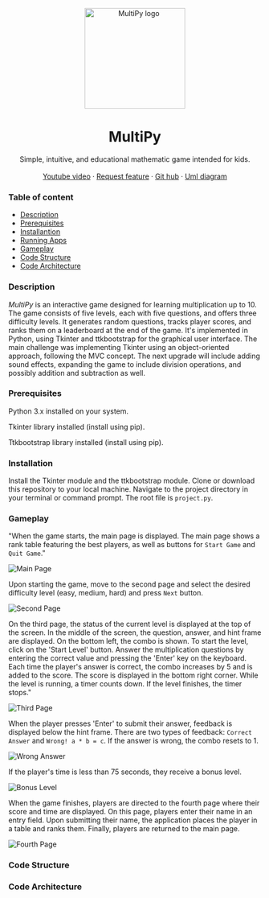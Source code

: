 <p align="center" dir="auto">
  <a>
    <img src="/resources/MultiPy.png" alt="MultiPy logo" width="200" height="200"  style="max-width: 100%;">
  </a>
</p>
<h1 align="center" tabindex="-1" dir="auto"><a class="anchor" aria-hidden="true"></a>MultiPy</h1>


<p align="center" dir="auto">
  Simple, intuitive, and educational mathematic game intended for kids.
  <br>
  <br>
  <a href="">Youtube video</a>
  ·
  <a href="requirements.txt">Request feature</a>
  ·
  <a href="https://github.com/mando984/MultiPy.git" rel="nofollow">Git hub</a>
  ·
  <a href="/resources/uml_diagram_MultiPy.pdf" rel="nofollow">Uml diagram</a>
</p>


### Table of content
* [Description](#description)
* [Prerequisites](#prerequest)
* [Installantion](#installation)
* [Running Apps](#running-apps)
* [Gameplay](#gameplay)
* [Code Structure](#code-structure)
* [Code Architecture](#code-architecture)


### Description

*MultiPy* is an interactive game designed for learning multiplication up to 10. The game consists of five levels, each with five questions, and offers three difficulty levels. It generates random questions, tracks player scores, and ranks them on a leaderboard at the end of the game. 
It's implemented in Python, using Tkinter and ttkbootstrap for the graphical user interface.
The main challenge was implementing Tkinter using an object-oriented approach, following the MVC concept. 
The next upgrade will include adding sound effects, expanding the game to include division operations, and possibly addition and subtraction as well.

### Prerequisites
Python 3.x installed on your system.

Tkinter library installed (install using pip).

Ttkbootstrap library installed (install using pip).

### Installation
Install the Tkinter module and the ttkbootstrap module.
Clone or download this repository to your local machine.
Navigate to the project directory in your terminal or command prompt.
The root file is `project.py`.

### Gameplay
"When the game starts, the main page is displayed. The main page shows a rank table featuring the best players, as well as buttons for `Start Game` and `Quit Game`."


![Main Page](resources/main_page_screenshot.png)


Upon starting the game, move to the second page and select the desired difficulty level (easy, medium, hard) and press `Next` button.


![Second Page](resources/second_page_screenshot.png)


On the third page, the status of the current level is displayed at the top of the screen. In the middle of the screen, the question, answer, and hint frame are displayed. On the bottom left, the combo is shown. To start the level, click on the 'Start Level' button. Answer the multiplication questions by entering the correct value and pressing the 'Enter' key on the keyboard. Each time the player's answer is correct, the combo increases by 5 and is added to the score. The score is displayed in the bottom right corner. While the level is running, a timer counts down. If the level finishes, the timer stops."

![Third Page](resources/third_page_screenshot.png)

When the player presses 'Enter' to submit their answer, feedback is displayed below the hint frame. There are two types of feedback: `Correct Answer` and `Wrong! a * b = c`.
If the answer is wrong, the combo resets to 1.


![Wrong Answer](resources/wrong_answer.png)


If the player's time is less than 75 seconds, they receive a bonus level.

![Bonus Level](resources/bonus_page_screenshot.png)

When the game finishes, players are directed to the fourth page where their score and time are displayed. On this page, players enter their name in an entry field. Upon submitting their name, the application places the player in a table and ranks them. Finally, players are returned to the main page.

![Fourth Page](resources/fourth_page_screenshot.png)


### Code Structure


### Code Architecture



